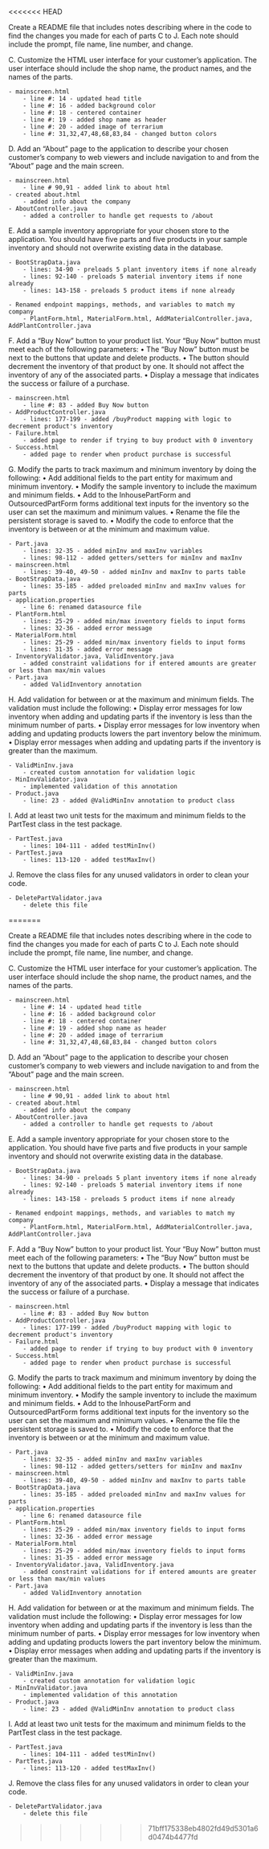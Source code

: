 <<<<<<< HEAD

Create a README file that includes notes describing where in the code to find the changes you made for each of parts C to J. Each note should include the prompt, file name, line number, and change. 


C.  Customize the HTML user interface for your customer’s application. The user interface should include the shop name, the product names, and the names of the parts.

    - mainscreen.html
        - line #: 14 - updated head title
        - line #: 16 - added background color
        - line #: 18 - centered container
        - line #: 19 - added shop name as header
        - line #: 20 - added image of terrarium
        - line #: 31,32,47,48,68,83,84 - changed button colors
   

D.  Add an “About” page to the application to describe your chosen customer’s company to web viewers and include navigation to and from the “About” page and the main screen.

    - mainscreen.html
        - line # 90,91 - added link to about html
    - created about.html
        - added info about the company
    - AboutController.java  
        - added a controller to handle get requests to /about


E.  Add a sample inventory appropriate for your chosen store to the application. You should have five parts and five products in your sample inventory and should not overwrite existing data in the database.

    - BootStrapData.java
        - lines: 34-90 - preloads 5 plant inventory items if none already
        - lines: 92-140 - preloads 5 material inventory items if none already
        - lines: 143-158 - preloads 5 product items if none already

    - Renamed endpoint mappings, methods, and variables to match my company
        - PlantForm.html, MaterialForm.html, AddMaterialController.java, AddPlantController.java


F.  Add a “Buy Now” button to your product list. Your “Buy Now” button must meet each of the following parameters:
  •  The “Buy Now” button must be next to the buttons that update and delete products.
  •  The button should decrement the inventory of that product by one. It should not affect the inventory of any of the associated parts.
  •  Display a message that indicates the success or failure of a purchase.

    - mainscreen.html
        - line #: 83 - added Buy Now button
    - AddProductController.java
        - lines: 177-199 - added /buyProduct mapping with logic to decrement product's inventory
    - Failure.html
        - added page to render if trying to buy product with 0 inventory
    - Success.html
        - added page to render when product purchase is successful


G.  Modify the parts to track maximum and minimum inventory by doing the following:
    •  Add additional fields to the part entity for maximum and minimum inventory.
    •  Modify the sample inventory to include the maximum and minimum fields.
    •  Add to the InhousePartForm and OutsourcedPartForm forms additional text inputs for the inventory so the user can set the maximum and minimum values.
    •  Rename the file the persistent storage is saved to.
    •  Modify the code to enforce that the inventory is between or at the minimum and maximum value.

    - Part.java
        - lines: 32-35 - added minInv and maxInv variables
        - lines: 98-112 - added getters/setters for minInv and maxInv
    - mainscreen.html
        - lines: 39-40, 49-50 - added minInv and maxInv to parts table
    - BootStrapData.java
        - lines: 35-185 - added preloaded minInv and maxInv values for parts
    - application.properties
        - line 6: renamed datasource file
    - PlantForm.html
        - lines: 25-29 - added min/max inventory fields to input forms
        - lines: 32-36 - added error message
    - MaterialForm.html
        - lines: 25-29 - added min/max inventory fields to input forms
        - lines: 31-35 - added error message
    - InventoryValidator.java, ValidInventory.java
        - added constraint validations for if entered amounts are greater or less than max/min values
    - Part.java
        - added ValidInventory annotation


H.  Add validation for between or at the maximum and minimum fields. The validation must include the following:
•  Display error messages for low inventory when adding and updating parts if the inventory is less than the minimum number of parts.
•  Display error messages for low inventory when adding and updating products lowers the part inventory below the minimum.
•  Display error messages when adding and updating parts if the inventory is greater than the maximum.

    - ValidMinInv.java
        - created custom annotation for validation logic
    - MinInvValidator.java
        - implemented validation of this annotation
    - Product.java
        - line: 23 - added @ValidMinInv annotation to product class


I.  Add at least two unit tests for the maximum and minimum fields to the PartTest class in the test package.

    - PartTest.java
        - lines: 104-111 - added testMinInv()
    - PartTest.java
        - lines: 113-120 - added testMaxInv()


J.  Remove the class files for any unused validators in order to clean your code.

    - DeletePartValidator.java
        - delete this file
=======

Create a README file that includes notes describing where in the code to find the changes you made for each of parts C to J. Each note should include the prompt, file name, line number, and change. 


C.  Customize the HTML user interface for your customer’s application. The user interface should include the shop name, the product names, and the names of the parts.

    - mainscreen.html
        - line #: 14 - updated head title
        - line #: 16 - added background color
        - line #: 18 - centered container
        - line #: 19 - added shop name as header
        - line #: 20 - added image of terrarium
        - line #: 31,32,47,48,68,83,84 - changed button colors
   

D.  Add an “About” page to the application to describe your chosen customer’s company to web viewers and include navigation to and from the “About” page and the main screen.

    - mainscreen.html
        - line # 90,91 - added link to about html
    - created about.html
        - added info about the company
    - AboutController.java  
        - added a controller to handle get requests to /about


E.  Add a sample inventory appropriate for your chosen store to the application. You should have five parts and five products in your sample inventory and should not overwrite existing data in the database.

    - BootStrapData.java
        - lines: 34-90 - preloads 5 plant inventory items if none already
        - lines: 92-140 - preloads 5 material inventory items if none already
        - lines: 143-158 - preloads 5 product items if none already

    - Renamed endpoint mappings, methods, and variables to match my company
        - PlantForm.html, MaterialForm.html, AddMaterialController.java, AddPlantController.java


F.  Add a “Buy Now” button to your product list. Your “Buy Now” button must meet each of the following parameters:
  •  The “Buy Now” button must be next to the buttons that update and delete products.
  •  The button should decrement the inventory of that product by one. It should not affect the inventory of any of the associated parts.
  •  Display a message that indicates the success or failure of a purchase.

    - mainscreen.html
        - line #: 83 - added Buy Now button
    - AddProductController.java
        - lines: 177-199 - added /buyProduct mapping with logic to decrement product's inventory
    - Failure.html
        - added page to render if trying to buy product with 0 inventory
    - Success.html
        - added page to render when product purchase is successful


G.  Modify the parts to track maximum and minimum inventory by doing the following:
    •  Add additional fields to the part entity for maximum and minimum inventory.
    •  Modify the sample inventory to include the maximum and minimum fields.
    •  Add to the InhousePartForm and OutsourcedPartForm forms additional text inputs for the inventory so the user can set the maximum and minimum values.
    •  Rename the file the persistent storage is saved to.
    •  Modify the code to enforce that the inventory is between or at the minimum and maximum value.

    - Part.java
        - lines: 32-35 - added minInv and maxInv variables
        - lines: 98-112 - added getters/setters for minInv and maxInv
    - mainscreen.html
        - lines: 39-40, 49-50 - added minInv and maxInv to parts table
    - BootStrapData.java
        - lines: 35-185 - added preloaded minInv and maxInv values for parts
    - application.properties
        - line 6: renamed datasource file
    - PlantForm.html
        - lines: 25-29 - added min/max inventory fields to input forms
        - lines: 32-36 - added error message
    - MaterialForm.html
        - lines: 25-29 - added min/max inventory fields to input forms
        - lines: 31-35 - added error message
    - InventoryValidator.java, ValidInventory.java
        - added constraint validations for if entered amounts are greater or less than max/min values
    - Part.java
        - added ValidInventory annotation


H.  Add validation for between or at the maximum and minimum fields. The validation must include the following:
•  Display error messages for low inventory when adding and updating parts if the inventory is less than the minimum number of parts.
•  Display error messages for low inventory when adding and updating products lowers the part inventory below the minimum.
•  Display error messages when adding and updating parts if the inventory is greater than the maximum.

    - ValidMinInv.java
        - created custom annotation for validation logic
    - MinInvValidator.java
        - implemented validation of this annotation
    - Product.java
        - line: 23 - added @ValidMinInv annotation to product class


I.  Add at least two unit tests for the maximum and minimum fields to the PartTest class in the test package.

    - PartTest.java
        - lines: 104-111 - added testMinInv()
    - PartTest.java
        - lines: 113-120 - added testMaxInv()


J.  Remove the class files for any unused validators in order to clean your code.

    - DeletePartValidator.java
        - delete this file
>>>>>>> 71bff175338eb4802fd49d5301a6d0474b4477fd
